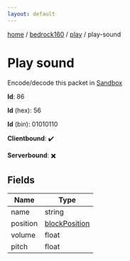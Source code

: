 ```yaml
---
layout: default
---
```


[home](/)  /  [bedrock160](/protocol/bedrock160)  /  [play](/protocol/bedrock160/play)  /  play-sound

# Play sound

Encode/decode this packet in [Sandbox](../../../sandbox/bedrock160#play.play_sound)

**Id**: 86

**Id** (hex): 56

**Id** (bin): 01010110

**Clientbound**: ✔️

**Serverbound**: ✖️

## Fields

Name | Type
---|---
name | string
position | [blockPosition](/protocol/bedrock160/types/block-position)
volume | float
pitch | float
